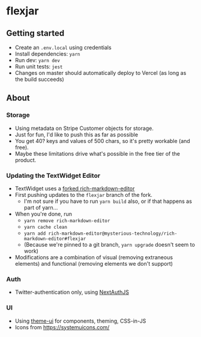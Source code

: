 # flexjar

## Getting started

- Create an `.env.local` using credentials
- Install dependencies: `yarn`
- Run dev: `yarn dev`
- Run unit tests: `jest`
- Changes on master should automatically deploy to Vercel (as long as the build succeeds)

## About

### Storage

- Using metadata on Stripe Customer objects for storage.
- Just for fun, I'd like to push this as far as possible
- You get 40? keys and values of 500 chars, so it's pretty workable (and free).
- Maybe these limitations drive what's possible in the free tier of the product.

### Updating the TextWidget Editor

- TextWidget uses a [forked rich-markdown-editor](https://github.com/mysterious-technology/rich-markdown-editor)
- First pushing updates to the `flexjar` branch of the fork.
  - I'm not sure if you have to run `yarn build` also, or if that happens as part of yarn...
- When you're done, run
  - `yarn remove rich-markdown-editor`
  - `yarn cache clean`
  - `yarn add rich-markdown-editor@mysterious-technology/rich-markdown-editor#flexjar`
  - (Because we're pinned to a git branch, `yarn upgrade` doesn't seem to work)
- Modifications are a combination of visual (removing extraneous elements) and functional (removing elements we don't support)

### Auth

- Twitter-authentication only, using [NextAuthJS](https://next-auth.js.org/)

### UI

- Using [theme-ui](https://theme-ui.com/components) for components, theming, CSS-in-JS
- Icons from https://systemuicons.com/

